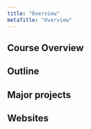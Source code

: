 ```yaml
---
title: "Overview"
metaTitle: "Overview"
---
```


## Course Overview

## Outline

## Major projects

## Websites